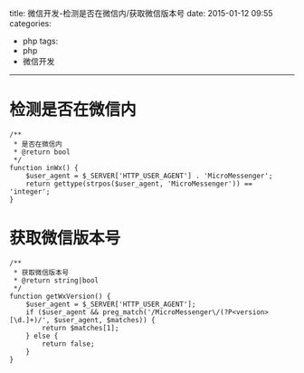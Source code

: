 title: 微信开发-检测是否在微信内/获取微信版本号
date: 2015-01-12 09:55
categories:
- php
tags:
- php
- 微信开发
---

# 检测是否在微信内

	/**
     * 是否在微信内
     * @return bool
     */
    function inWx() {
    	$user_agent = $_SERVER['HTTP_USER_AGENT'] . 'MicroMessenger';
    	return gettype(strpos($user_agent, 'MicroMessenger')) == 'integer';
    }

# 获取微信版本号

    /**
     * 获取微信版本号
     * @return string|bool
     */
    function getWxVersion() {
    	$user_agent = $_SERVER['HTTP_USER_AGENT'];
    	if ($user_agent && preg_match('/MicroMessenger\/(?P<version>[\d.]+)/', $user_agent, $matches)) {
    		return $matches[1];
    	} else {
    		return false;
    	}
    }